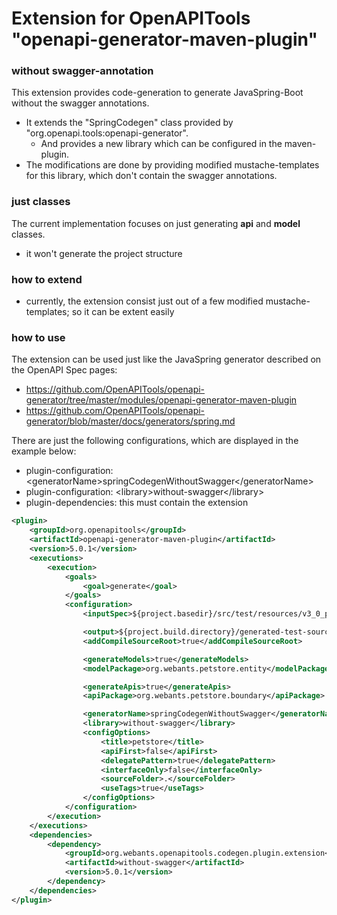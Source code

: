 # Extension for OpenAPITools "openapi-generator-maven-plugin"

### without swagger-annotation
This extension provides code-generation to generate JavaSpring-Boot without the swagger annotations.

* It extends the "SpringCodegen" class provided by "org.openapi.tools:openapi-generator".
  * And provides a new library which can be configured in the maven-plugin.  
* The modifications are done by providing modified mustache-templates for this library, which don't contain the swagger annotations. 

### just classes
The current implementation focuses on just generating **api** and **model** classes.
* it won't generate the project structure 


### how to extend
* currently, the extension consist just out of a few modified mustache-templates; so it can be extent easily


### how to use
The extension can be used just like the JavaSpring generator described on the OpenAPI Spec pages:
* https://github.com/OpenAPITools/openapi-generator/tree/master/modules/openapi-generator-maven-plugin
* https://github.com/OpenAPITools/openapi-generator/blob/master/docs/generators/spring.md

There are just the following configurations, which are displayed in the example below:
* plugin-configuration: \<generatorName>springCodegenWithoutSwagger\</generatorName>
* plugin-configuration: \<library>without-swagger\</library>
* plugin-dependencies: this must contain the extension


```xml
<plugin>
    <groupId>org.openapitools</groupId>
    <artifactId>openapi-generator-maven-plugin</artifactId>
    <version>5.0.1</version>
    <executions>
        <execution>
            <goals>
                <goal>generate</goal>
            </goals>
            <configuration>
                <inputSpec>${project.basedir}/src/test/resources/v3_0_petstore.json</inputSpec>

                <output>${project.build.directory}/generated-test-sources/petstore</output>
                <addCompileSourceRoot>true</addCompileSourceRoot>

                <generateModels>true</generateModels>
                <modelPackage>org.webants.petstore.entity</modelPackage>

                <generateApis>true</generateApis>
                <apiPackage>org.webants.petstore.boundary</apiPackage>

                <generatorName>springCodegenWithoutSwagger</generatorName>
                <library>without-swagger</library>
                <configOptions>
                    <title>petstore</title>
                    <apiFirst>false</apiFirst>
                    <delegatePattern>true</delegatePattern>
                    <interfaceOnly>false</interfaceOnly>
                    <sourceFolder>.</sourceFolder>
                    <useTags>true</useTags>
                </configOptions>
            </configuration>
        </execution>
    </executions>
    <dependencies>
        <dependency>
            <groupId>org.webants.openapitools.codegen.plugin.extension</groupId>
            <artifactId>without-swagger</artifactId>
            <version>5.0.1</version>
        </dependency>
    </dependencies>
</plugin>
```
